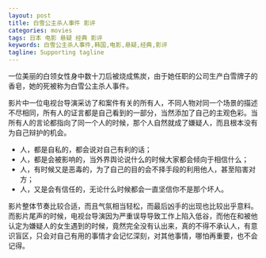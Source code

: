 ```yaml
---
layout: post
title: 白雪公主杀人事件 影评 
categories: movies
tags: 日本 电影 悬疑 经典 影评
keywords: 白雪公主杀人事件,韩国,电影,悬疑,经典,影评
tagline: Supporting tagline
---
```

一位美丽的白领女性身中数十刀后被烧成焦炭，由于她任职的公司生产白雪牌子的香皂，她的死被称为白雪公主杀人事件。

影片中一位电视台导演采访了和案件有关的所有人，不同人物对同一个场景的描述不尽相同，所有人的证言都是自己看到的一部分，当然添加了自己的主观色彩。当所有人的言论都指向了同一个人的时候，那个人自然就成了嫌疑人，而且根本没有为自己辩护的机会。

+ 人，都是自私的，都会说对自己有利的话；
+ 人，都是会被影响的，当外界舆论说什么的时候大家都会倾向于相信什么；
+ 人，有时候又是恶毒的，为了自己的目的会不择手段的利用他人，甚至陷害对方；
+ 人，又是会有信任的，无论什么时候都会一直坚信你不是那个坏人。

影片整体节奏比较合适，而且气氛相当轻松，而最后凶手的出现也比较出乎意料。而影片尾声的时候，电视台导演因为严重误导导致工作上陷入低谷，而他在和被他认定为嫌疑人的女生遇到的时候，竟然完全没有认出来，真的不得不承认人，有意识盲区，只会对自己有用的事情才会记忆深刻，对其他事情，哪怕再重要，也不会记得。
